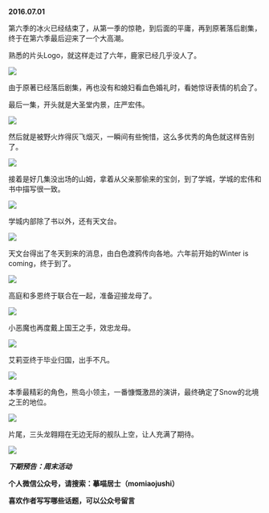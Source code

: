
          
            
**2016.07.01**

第六季的冰火已经结束了，从第一季的惊艳，到后面的平庸，再到原著落后剧集，终于在第六季最后迎来了一个大高潮。

熟悉的片头Logo，就这样走过了六年，鹿家已经几乎没人了。




![](//upload-images.jianshu.io/upload_images/51001-97c6838812179889.jpg)




由于原著已经落后剧集，再也没有和媳妇看血色婚礼时，看她惊讶表情的机会了。

最后一集，开头就是大圣堂内景，庄严宏伟。




![](//upload-images.jianshu.io/upload_images/51001-c9e5ee036804081a.jpg)




然后就是被野火炸得灰飞烟灭，一瞬间有些惋惜，这么多优秀的角色就这样告别了。




![](//upload-images.jianshu.io/upload_images/51001-fa589b6a02d15eed.jpg)




接着是好几集没出场的山姆，拿着从父亲那偷来的宝剑，到了学城，学城的宏伟和书中描写很一致。




![](//upload-images.jianshu.io/upload_images/51001-186593c74d038368.jpg)




学城内部除了书以外，还有天文台。




![](//upload-images.jianshu.io/upload_images/51001-e5122e9e81192e3b.jpg)




天文台得出了冬天到来的消息，由白色渡鸦传向各地。六年前开始的Winter is coming，终于到了。




![](//upload-images.jianshu.io/upload_images/51001-db10dc5da8d6f604.jpg)




高庭和多恩终于联合在一起，准备迎接龙母了。




![](//upload-images.jianshu.io/upload_images/51001-94e58642999f77bf.jpg)




小恶魔也再度戴上国王之手，效忠龙母。




![](//upload-images.jianshu.io/upload_images/51001-2bf32b21879c9a81.jpg)




艾莉亚终于毕业归国，出手不凡。




![](//upload-images.jianshu.io/upload_images/51001-678097aa388eabe1.jpg)




本季最精彩的角色，熊岛小领主，一番慷慨激昂的演讲，最终确定了Snow的北境之王的地位。




![](//upload-images.jianshu.io/upload_images/51001-7fbab9afda116138.jpg)




片尾，三头龙翱翔在无边无际的舰队上空，让人充满了期待。




![](//upload-images.jianshu.io/upload_images/51001-616ad01e64baa782.jpg)





***下期预告：周末活动***


**个人微信公众号，请搜索：摹喵居士（momiaojushi）**

**喜欢作者写写哪些话题，可以公众号留言**

          
        